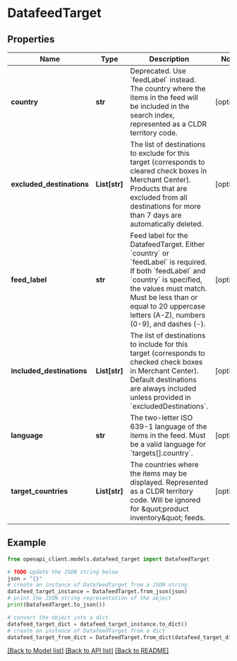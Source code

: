 # DatafeedTarget


## Properties

Name | Type | Description | Notes
------------ | ------------- | ------------- | -------------
**country** | **str** | Deprecated. Use &#x60;feedLabel&#x60; instead. The country where the items in the feed will be included in the search index, represented as a CLDR territory code. | [optional] 
**excluded_destinations** | **List[str]** | The list of destinations to exclude for this target (corresponds to cleared check boxes in Merchant Center). Products that are excluded from all destinations for more than 7 days are automatically deleted. | [optional] 
**feed_label** | **str** | Feed label for the DatafeedTarget. Either &#x60;country&#x60; or &#x60;feedLabel&#x60; is required. If both &#x60;feedLabel&#x60; and &#x60;country&#x60; is specified, the values must match. Must be less than or equal to 20 uppercase letters (A-Z), numbers (0-9), and dashes (-). | [optional] 
**included_destinations** | **List[str]** | The list of destinations to include for this target (corresponds to checked check boxes in Merchant Center). Default destinations are always included unless provided in &#x60;excludedDestinations&#x60;. | [optional] 
**language** | **str** | The two-letter ISO 639-1 language of the items in the feed. Must be a valid language for &#x60;targets[].country&#x60;. | [optional] 
**target_countries** | **List[str]** | The countries where the items may be displayed. Represented as a CLDR territory code. Will be ignored for \&quot;product inventory\&quot; feeds. | [optional] 

## Example

```python
from openapi_client.models.datafeed_target import DatafeedTarget

# TODO update the JSON string below
json = "{}"
# create an instance of DatafeedTarget from a JSON string
datafeed_target_instance = DatafeedTarget.from_json(json)
# print the JSON string representation of the object
print(DatafeedTarget.to_json())

# convert the object into a dict
datafeed_target_dict = datafeed_target_instance.to_dict()
# create an instance of DatafeedTarget from a dict
datafeed_target_from_dict = DatafeedTarget.from_dict(datafeed_target_dict)
```
[[Back to Model list]](../README.md#documentation-for-models) [[Back to API list]](../README.md#documentation-for-api-endpoints) [[Back to README]](../README.md)


